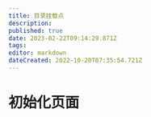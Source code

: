 ```yaml
---
title: 目录挂载点
description: 
published: true
date: 2023-02-22T09:14:29.871Z
tags: 
editor: markdown
dateCreated: 2022-10-20T07:35:54.721Z
---
```


# 初始化页面